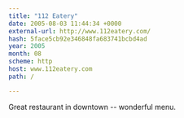 ```yaml
---
title: "112 Eatery"
date: 2005-08-03 11:44:34 +0000
external-url: http://www.112eatery.com/
hash: 5face5cb92e346848fa683741bcbd4ad
year: 2005
month: 08
scheme: http
host: www.112eatery.com
path: /

---
```


Great restaurant in downtown -- wonderful menu.
